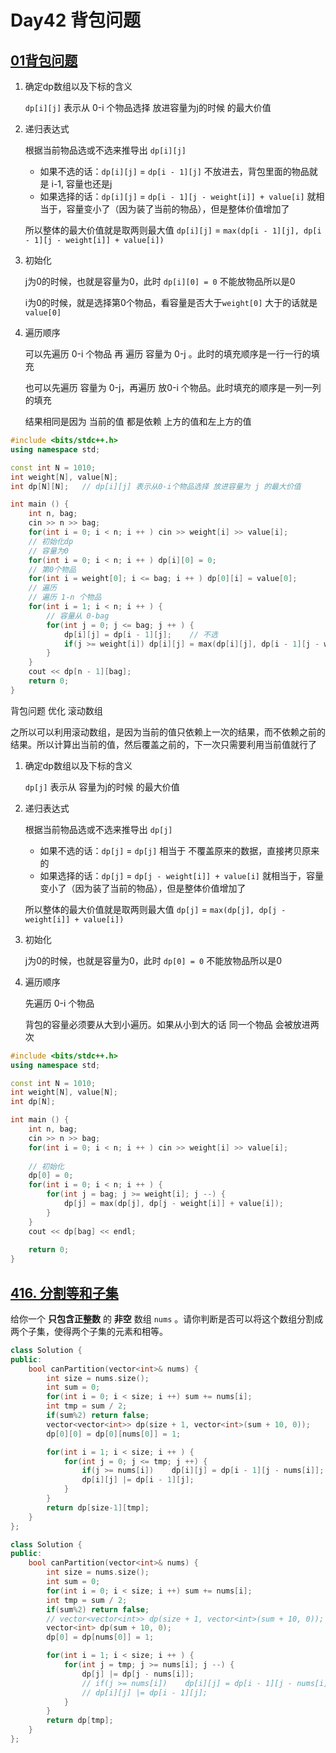 # Day42 背包问题

## [01背包问题](https://www.acwing.com/problem/content/2/)

1. 确定dp数组以及下标的含义

   `dp[i][j]` 表示从 0-i 个物品选择  放进容量为j的时候 的最大价值

2. 递归表达式

   根据当前物品选或不选来推导出 `dp[i][j]`

   - 如果不选的话：`dp[i][j]` = `dp[i - 1][j]` 不放进去，背包里面的物品就是 i-1, 容量也还是j
   - 如果选择的话：`dp[i][j]` = `dp[i - 1][j - weight[i]] + value[i]` 就相当于，容量变小了（因为装了当前的物品），但是整体价值增加了

   所以整体的最大价值就是取两则最大值 `dp[i][j]` = `max(dp[i - 1][j], dp[i - 1][j - weight[i]] + value[i])`

3. 初始化

   j为0的时候，也就是容量为0，此时 `dp[i][0] = 0` 不能放物品所以是0

   i为0的时候，就是选择第0个物品，看容量是否大于`weight[0]` 大于的话就是 `value[0]`

4. 遍历顺序

   可以先遍历 0-i 个物品 再 遍历 容量为 0-j 。此时的填充顺序是一行一行的填充

   也可以先遍历 容量为 0-j，再遍历 放0-i 个物品。此时填充的顺序是一列一列的填充

   结果相同是因为 当前的值 都是依赖 上方的值和左上方的值

```cpp
#include <bits/stdc++.h>
using namespace std;

const int N = 1010;
int weight[N], value[N];
int dp[N][N];   // dp[i][j] 表示从0-i个物品选择 放进容量为 j 的最大价值

int main () {
    int n, bag;
    cin >> n >> bag;
    for(int i = 0; i < n; i ++ ) cin >> weight[i] >> value[i];
    // 初始化dp
    // 容量为0
    for(int i = 0; i < n; i ++ ) dp[i][0] = 0;
    // 第0个物品
    for(int i = weight[0]; i <= bag; i ++ ) dp[0][i] = value[0];
    // 遍历
    // 遍历 1-n 个物品
    for(int i = 1; i < n; i ++ ) {
        // 容量从 0-bag
        for(int j = 0; j <= bag; j ++ ) {
            dp[i][j] = dp[i - 1][j];    // 不选
            if(j >= weight[i]) dp[i][j] = max(dp[i][j], dp[i - 1][j - weight[i]] + value[i]);   // 选
        }
    }
    cout << dp[n - 1][bag];
    return 0;
}
```



背包问题 优化 滚动数组

之所以可以利用滚动数组，是因为当前的值只依赖上一次的结果，而不依赖之前的结果。所以计算出当前的值，然后覆盖之前的，下一次只需要利用当前值就行了

1. 确定dp数组以及下标的含义

   `dp[j]` 表示从 容量为j的时候 的最大价值

2. 递归表达式

   根据当前物品选或不选来推导出 `dp[j]`

   - 如果不选的话：`dp[j]` = `dp[j]` 相当于 不覆盖原来的数据，直接拷贝原来的
   - 如果选择的话：`dp[j]` = `dp[j - weight[i]] + value[i]` 就相当于，容量变小了（因为装了当前的物品），但是整体价值增加了

   所以整体的最大价值就是取两则最大值 `dp[j]` = `max(dp[j], dp[j - weight[i]] + value[i])`

3. 初始化

   j为0的时候，也就是容量为0，此时 `dp[0] = 0` 不能放物品所以是0

4. 遍历顺序

   先遍历 0-i 个物品 

   背包的容量必须要从大到小遍历。如果从小到大的话 同一个物品 会被放进两次

```cpp
#include <bits/stdc++.h>
using namespace std;

const int N = 1010;
int weight[N], value[N];
int dp[N];

int main () {
    int n, bag;
    cin >> n >> bag;
    for(int i = 0; i < n; i ++ ) cin >> weight[i] >> value[i];
    
    // 初始化
    dp[0] = 0;
    for(int i = 0; i < n; i ++ ) {
        for(int j = bag; j >= weight[i]; j --) {
            dp[j] = max(dp[j], dp[j - weight[i]] + value[i]);
        }
    }
    cout << dp[bag] << endl;
    
    return 0;
}
```



## [416. 分割等和子集](https://leetcode.cn/problems/partition-equal-subset-sum/description/)

给你一个 **只包含正整数** 的 **非空** 数组 `nums` 。请你判断是否可以将这个数组分割成两个子集，使得两个子集的元素和相等。

```cpp
class Solution {
public:
    bool canPartition(vector<int>& nums) {
        int size = nums.size();
        int sum = 0;
        for(int i = 0; i < size; i ++) sum += nums[i];
        int tmp = sum / 2;
        if(sum%2) return false;
        vector<vector<int>> dp(size + 1, vector<int>(sum + 10, 0));
        dp[0][0] = dp[0][nums[0]] = 1;

        for(int i = 1; i < size; i ++ ) {
            for(int j = 0; j <= tmp; j ++) {
                if(j >= nums[i])    dp[i][j] = dp[i - 1][j - nums[i]]; // 选
                dp[i][j] |= dp[i - 1][j];
            }
        }
        return dp[size-1][tmp];
    }
};
```

```cpp
class Solution {
public:
    bool canPartition(vector<int>& nums) {
        int size = nums.size();
        int sum = 0;
        for(int i = 0; i < size; i ++) sum += nums[i];
        int tmp = sum / 2;
        if(sum%2) return false;
        // vector<vector<int>> dp(size + 1, vector<int>(sum + 10, 0));
        vector<int> dp(sum + 10, 0);
        dp[0] = dp[nums[0]] = 1;

        for(int i = 1; i < size; i ++ ) {
            for(int j = tmp; j >= nums[i]; j --) {
                dp[j] |= dp[j - nums[i]];
                // if(j >= nums[i])    dp[i][j] = dp[i - 1][j - nums[i]]; // 选
                // dp[i][j] |= dp[i - 1][j];
            }
        }
        return dp[tmp];
    }
};
```

